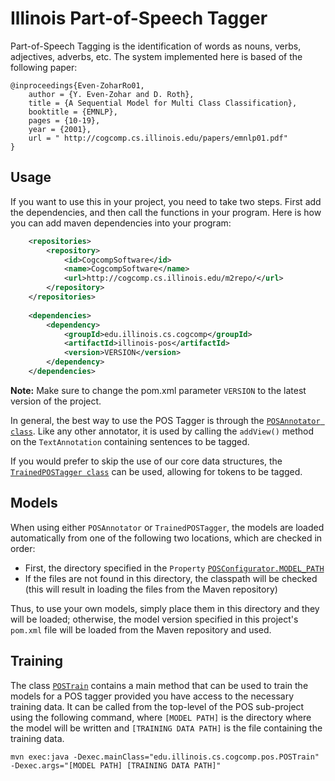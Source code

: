 # Illinois Part-of-Speech Tagger


Part-of-Speech Tagging is the identification of words as nouns, verbs, adjectives, adverbs, etc. The system implemented 
here is based of the following paper: 

```
@inproceedings{Even-ZoharRo01,
    author = {Y. Even-Zohar and D. Roth},
    title = {A Sequential Model for Multi Class Classification},
    booktitle = {EMNLP},
    pages = {10-19},
    year = {2001},
    url = " http://cogcomp.cs.illinois.edu/papers/emnlp01.pdf"
}
```


## Usage

If you want to use this in your project, you need to take two steps. First add the dependencies, and then call the functions 
in your program. 
Here is how you can add maven dependencies into your program: 

```xml
    <repositories>
        <repository>
            <id>CogcompSoftware</id>
            <name>CogcompSoftware</name>
            <url>http://cogcomp.cs.illinois.edu/m2repo/</url>
        </repository>
    </repositories>
    
    <dependencies>
        <dependency>
            <groupId>edu.illinois.cs.cogcomp</groupId>
            <artifactId>illinois-pos</artifactId>
            <version>VERSION</version>
        </dependency>
    </dependencies>
```

**Note:** Make sure to change the pom.xml parameter `VERSION` to the latest version of the project.

In general, the best way to use the POS Tagger is through the [`POSAnnotator class`](src/main/java/edu/illinois/cs/cogcomp/pos/POSAnnotator.java). Like any other annotator, it is used by calling the `addView()` method on the `TextAnnotation` containing sentences to be tagged.

If you would prefer to skip the use of our core data structures, the [`TrainedPOSTagger class`](src/main/java/edu/illinois/cs/cogcomp/pos/TrainedPOSTagger.java) can be used, allowing for tokens to be tagged.

## Models
When using either `POSAnnotator` or `TrainedPOSTagger`, the models are loaded automatically from one of the following 
two locations, which are checked in order:
* First, the directory specified in the `Property` [`POSConfigurator.MODEL_PATH`](src/main/java/edu/illinois/cs/cogcomp/pos/POSConfigurator.java)
* If the files are not found in this directory, the classpath will be checked (this will result in loading the files 
from the Maven repository)

Thus, to use your own models, simply place them in this directory and they will be loaded; otherwise, the model version 
specified in this project's `pom.xml` file will be loaded from the Maven repository and used.

## Training
The class [`POSTrain`](src/main/java/edu/illinois/cs/cogcomp/pos/POSTrain.java) contains a main method that can be used to 
train the models for a POS tagger provided you have access to the necessary training data. It can be called from the top-level 
of the POS sub-project using the following command, where `[MODEL PATH]` is the directory where the model will be written and 
`[TRAINING DATA PATH]` is the file containing the training data.

    mvn exec:java -Dexec.mainClass="edu.illinois.cs.cogcomp.pos.POSTrain" -Dexec.args="[MODEL PATH] [TRAINING DATA PATH]"
